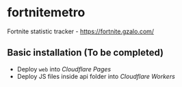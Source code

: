 # fortnitemetro
Fortnite statistic tracker - https://fortnite.gzalo.com/

## Basic installation (To be completed)
- Deploy `web` into *Cloudflare Pages*
- Deploy JS files inside api folder into *Cloudflare Workers*
